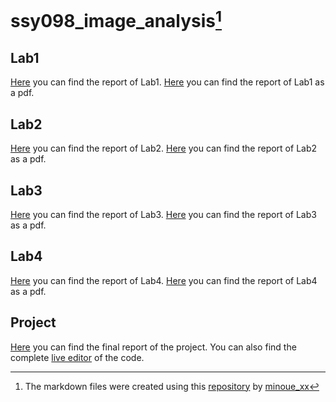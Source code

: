 # ssy098_image_analysis[^1]

## Lab1
[Here](/lab1/README.md) you can find the report of Lab1.
[Here](/lab1/lab1.pdf) you can find the report of Lab1 as a pdf.

## Lab2
[Here](/lab2/README.md) you can find the report of Lab2.
[Here](/lab2/lab2.pdf) you can find the report of Lab2 as a pdf.

## Lab3
[Here](/lab3/README.md) you can find the report of Lab3.
[Here](/lab3/lab3.pdf) you can find the report of Lab3 as a pdf.

## Lab4
[Here](/lab4/README.md) you can find the report of Lab4.
[Here](/lab4/lab4.pdf) you can find the report of Lab4 as a pdf.

## Project
[Here](/project/Image_Analysis_Project.pdf) you can find the final report of the project. You can also find the complete [live editor](/project/README.md) of the code.

[^1]:The markdown files were created using this [repository](https://github.com/minoue-xx/livescript2markdown) by [minoue_xx](https://github.com/minoue-xx)
